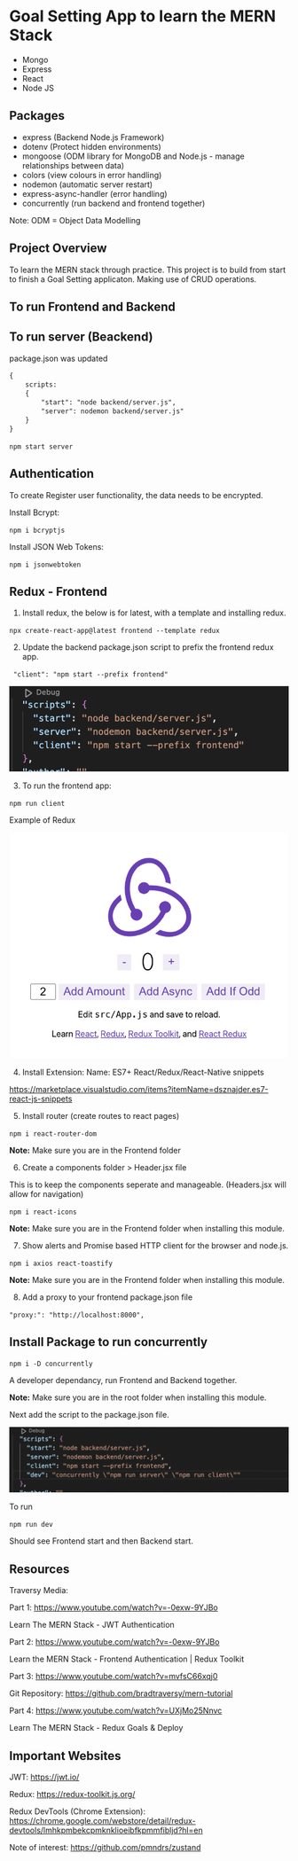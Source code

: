 # Goal Setting App to learn the MERN Stack

* Mongo
* Express
* React
* Node JS

## Packages
* express (Backend Node.js Framework)
* dotenv (Protect hidden environments)
* mongoose (ODM library for MongoDB and Node.js - manage relationships between data)
* colors (view colours in error handling)
* nodemon (automatic server restart)
* express-async-handler (error handling)
* concurrently (run backend and frontend together)

Note: ODM = Object Data Modelling

## Project Overview
To learn the MERN stack through practice. This project is to build from start to finish a Goal Setting applicaton.
Making use of CRUD operations.

## To run Frontend and Backend



## To run server (Beackend) 
package.json was updated

```
{
    scripts: 
    {
        "start": "node backend/server.js",
        "server": nodemon backend/server.js"
    }
}

npm start server

```


## Authentication
To create Register user functionality, the data needs to be encrypted.

Install Bcrypt:

``npm i bcryptjs``

Install JSON Web Tokens:

``npm i jsonwebtoken``

## Redux - Frontend

1. Install redux, the below is for latest, with a template and installing redux.

``npx create-react-app@latest frontend --template redux``


2. Update the backend package.json script to prefix the frontend redux app. 

`` "client": "npm start --prefix frontend"``

![package.json scripts](images/scripts.png)

3. To run the frontend app:

``npm run client``

Example of Redux

![Redux](images/redux.png)

4. Install Extension: Name: ES7+ React/Redux/React-Native snippets

https://marketplace.visualstudio.com/items?itemName=dsznajder.es7-react-js-snippets

5. Install router (create routes to react pages)

``npm i react-router-dom``

**Note:** Make sure you are in the Frontend folder

6. Create a components folder > Header.jsx file

This is to keep the components seperate and manageable. (Headers.jsx will allow for navigation)

``npm i react-icons``

**Note:** Make sure you are in the Frontend folder when installing this module.

7. Show alerts and Promise based HTTP client for the browser and node.js.

``npm i axios react-toastify``

**Note:** Make sure you are in the Frontend folder when installing this module.

8. Add a proxy to your frontend package.json file

``"proxy:": "http://localhost:8000",``

## Install Package to run concurrently

``npm i -D concurrently``

A developer dependancy, run Frontend and Backend together.

**Note:** Make sure you are in the root folder when installing this module.

Next add the script to the package.json file.

![concurrently script](images/concurrently.png)

To run

``npm run dev``

Should see Frontend start and then Backend start.

## Resources
Traversy Media:

Part 1: https://www.youtube.com/watch?v=-0exw-9YJBo

Learn The MERN Stack - JWT Authentication

Part 2: https://www.youtube.com/watch?v=-0exw-9YJBo

Learn the MERN Stack - Frontend Authentication | Redux Toolkit

Part 3: https://www.youtube.com/watch?v=mvfsC66xqj0

Git Repository: https://github.com/bradtraversy/mern-tutorial

Part 4: https://www.youtube.com/watch?v=UXjMo25Nnvc

Learn The MERN Stack - Redux Goals & Deploy


## Important Websites

JWT: https://jwt.io/

Redux: https://redux-toolkit.js.org/

Redux DevTools (Chrome Extension): https://chrome.google.com/webstore/detail/redux-devtools/lmhkpmbekcpmknklioeibfkpmmfibljd?hl=en

Note of interest: https://github.com/pmndrs/zustand
